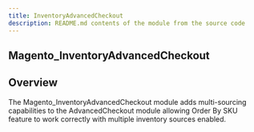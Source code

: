 ```yaml
---
title: InventoryAdvancedCheckout
description: README.md contents of the module from the source code
---
```


## Magento_InventoryAdvancedCheckout

## Overview

The Magento_InventoryAdvancedCheckout module adds multi-sourcing capabilities to the AdvancedCheckout module allowing Order By SKU feature to work correctly with multiple inventory sources enabled.